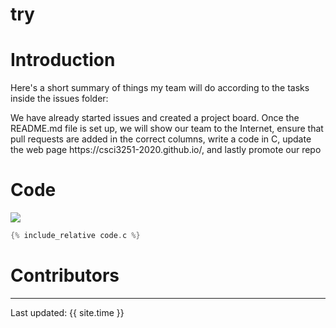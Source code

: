 # try
 <h1>Introduction</h1>
 <p> Here's a short summary of things my team will do according to the tasks inside the issues folder: </p>
 <p> We have already started issues and created a project board. Once the README.md file is set up, we will show our team to the Internet,
 ensure that pull requests are added in the correct columns, write a code in C, update the web page https://csci3251-2020.github.io/, and lastly promote our repo </p>
 <h1>Code</h1>
 
 ![](https://github.com/csci3251-2020/project-team-m/workflows/CI/badge.svg)
 
 ```c
 {% include_relative code.c %}
 ```
 <h1>Contributors</h1>  

---
Last updated: {{ site.time }}

